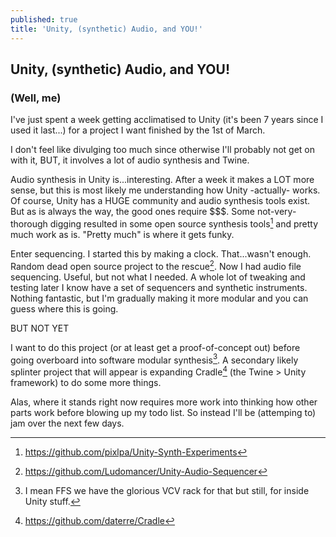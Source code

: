 ```yaml
---
published: true
title: 'Unity, (synthetic) Audio, and YOU!'
---
```

## Unity, (synthetic) Audio, and YOU!
### (Well, me)

I've just spent a week getting acclimatised to Unity (it's been 7 years since I used it last...) for a project I want finished by the 1st of March.

I don't feel like divulging too much since otherwise I'll probably not get on with it, BUT, it involves a lot of audio synthesis and Twine. 

Audio synthesis in Unity is...interesting. After a week it makes a LOT more sense, but this is most likely me understanding how Unity -actually- works. Of course, Unity has a HUGE community and audio synthesis tools exist. But as is always the way, the good ones require $$$. Some not-very-thorough digging resulted in some open source synthesis tools[^1] and pretty much work as is. "Pretty much" is where it gets funky.

Enter sequencing. I started this by making a clock. That...wasn't enough. Random dead open source project to the rescue[^2]. Now I had audio file sequencing. Useful, but not what I needed. A whole lot of tweaking and testing later I know have a set of sequencers and synthetic instruments. Nothing fantastic, but I'm gradually making it more modular and you can guess where this is going.

BUT NOT YET

I want to do this project (or at least get a proof-of-concept out) before going overboard into software modular synthesis[^3]. A secondary likely splinter project that will appear is expanding Cradle[^4] (the Twine > Unity framework) to do some more things. 

Alas, where it stands right now requires more work into thinking how other parts work before blowing up my todo list. So instead I'll be (attemping to) jam over the next few days.



[^1]: <https://github.com/pixlpa/Unity-Synth-Experiments>
[^2]: <https://github.com/Ludomancer/Unity-Audio-Sequencer>
[^3]: I mean FFS we have the glorious VCV rack for that but still, for inside Unity stuff.
[^4]: <https://github.com/daterre/Cradle>